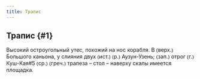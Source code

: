 ```yaml
---
title: Трапис
---
```

## Трапис {#1}

Высокий остроугольный утес, похожий на нос корабля. В ⦅верх.⦆ Большого каньона, у слияния двух ⦅ист.⦆ ⦅р.⦆ Аузун-Узень; ⦅зап.⦆ отрог ⦅г.⦆ Куш-Кая#5 ⦅ср.⦆ ⦅греч.⦆ трапеза – стол – наверху скалы имеется площадка.
